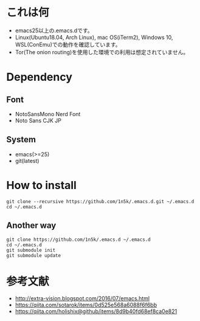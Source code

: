 # これは何
+ emacs25以上の.emacs.dです。
+ Linux(Ubuntu18.04, Arch Linux), mac OS(iTerm2), Windows 10, WSL(ConEmu)での動作を確認しています。
+ Tor(The onion routing)を使用した環境での利用は想定されていません。

# Dependency
## Font
+ NotoSansMono Nerd Font
+ Noto Sans CJK JP

## System
+ emacs(>=25)
+ git(latest)

# How to install
```
git clone --recursive https://github.com/1n5k/.emacs.d.git ~/.emacs.d
cd ~/.emacs.d
```

## Another way  
```
git clone https://github.com/1n5k/.emacs.d ~/.emacs.d
cd ~/.emacs.d
git submodule init
git submodule update
```

# 参考文献 
+ http://extra-vision.blogspot.com/2016/07/emacs.html  
+ https://qiita.com/sotarok/items/0d525e568a6088f6f6bb
+ https://qiita.com/holishix@github/items/8d9b40fd68ef8ca0e821
